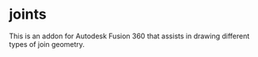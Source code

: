 # joints
This is an addon for Autodesk Fusion 360 that assists in drawing different types of join geometry.
